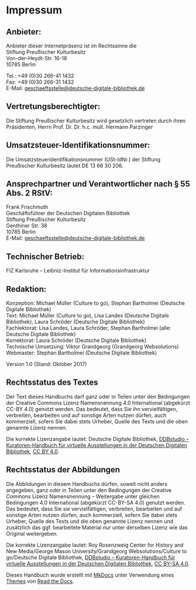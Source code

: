 # Impressum

## Anbieter:
Anbieter dieser Internetpräsenz ist im Rechtssinne die  
Stiftung Preußischer Kulturbesitz  
Von-der-Heydt-Str. 16-18  
10785 Berlin  

Tel.: +49 (0)30 266-41 1432  
Fax: +49 (0)30 266-31 1432  
E-Mail: geschaeftsstelle@deutsche-digitale-bibliothek.de

## Vertretungsberechtigter:
Die Stiftung Preußischer Kulturbesitz wird gesetzlich vertreten durch ihren Präsidenten, Herrn Prof. Dr. Dr. h.c. mult. Hermann Parzinger

## Umsatzsteuer-Identifikationsnummer:
Die Umsatzsteueridentifikationsnummer (USt-IdNr.) der Stiftung Preußischer Kulturbesitz lautet DE 13 66 30 206.

## Ansprechpartner und Verantwortlicher nach § 55 Abs. 2 RStV:
Frank Frischmuth  
Geschäftsführer der Deutschen Digitalen Bibliothek  
Stiftung Preußischer Kulturbesitz  
Genthiner Str. 38  
10785 Berlin  
E-Mail: geschaeftsstelle@deutsche-digitale-bibliothek.de

## Technischer Betrieb:
FIZ Karlsruhe – Leibniz-Institut für Informationsinfrastruktur

## Redaktion:
Konzeption: Michael Müller (Culture to go), Stephan Bartholmei (Deutsche Digitale Bibliothek)  
Text: Michael Müller (Culture to go), Lisa Landes (Deutsche Digitale Bibliothek), Laura Schröder (Deutsche Digitale Bibliothek)  
Fachlektorat: Lisa Landes, Laura Schröder, Stephan Bartholmei  (alle: Deutsche Digitale Bibliothek)  
Korrektorat: Laura Schröder (Deutsche Digitale Bibliothek)  
Technische Umsetzung: Viktor Grandgeorg (Grandgeorg Websolutions)  
Webmaster: Stephan Bartholmei (Deutsche Digitale Bibliothek)  

Version 1.0 (Stand: Oktober 2017)

## Rechtsstatus des Textes
Der Text dieses Handbuchs darf ganz oder in Teilen unter den Bedingungen der Creative Commons Lizenz Namensnennung 4.0 International (abgekürzt CC-BY 4.0) genutzt werden. Das bedeutet, dass Sie ihn vervielfältigen, verbreiten, bearbeiten und auf sonstige Arten nutzen dürfen, auch kommerziell, sofern Sie dabei stets Urheber, Quelle des Texts und die oben genannte Lizenz nennen.

Die korrekte Lizenzangabe lautet: Deutsche Digitale Bibliothek, [DDBstudio – Kuratoren-Handbuch für virtuelle Ausstellungen in der Deutschen Digitalen Bibliothek](https://deutsche-digitale-bibliothek.github.io/ddb-virtualexhibitions-docs/index.html), [CC BY 4.0](https://creativecommons.org/licenses/by/4.0/deed.de).

## Rechtsstatus der Abbildungen
Die Abbildungen in diesem Handbuchs dürfen, soweit nicht anders angegeben, ganz oder in Teilen unter den Bedingungen der Creative Commons Lizenz Namensnennung – Weitergabe unter gleichen Bedingungen 4.0 International (abgekürzt CC-BY-SA 4.0) genutzt werden. Das bedeutet, dass Sie sie vervielfältigen, verbreiten, bearbeiten und auf sonstige Arten nutzen dürfen, auch kommerziell, sofern Sie dabei stets Urheber, Quelle des Texts und die oben genannte Lizenz nennen und zusätzlich das ggf. bearbeitete Material nur unter derselben Lizenz wie das Original weitergeben.

Die korrekte Lizenzangabe lautet: Roy Rosenzweig Center for History and New Media/George Mason University/Grandgeorg Websolutions/Culture to go/Deutsche Digitale Bibliothek, [DDBstudio – Kuratoren-Handbuch für virtuelle Ausstellungen in der Deutschen Digitalen Bibliothek](https://deutsche-digitale-bibliothek.github.io/ddb-virtualexhibitions-docs/index.html), [CC BY-SA 4.0](https://creativecommons.org/licenses/by-sa/4.0/deed.de).

Dieses Handbuch wurde erstellt mit [MkDocs](http://www.mkdocs.org/) unter Verwendung eines [Themes](https://github.com/snide/sphinx_rtd_theme) von [Read the Docs](https://readthedocs.org/).
